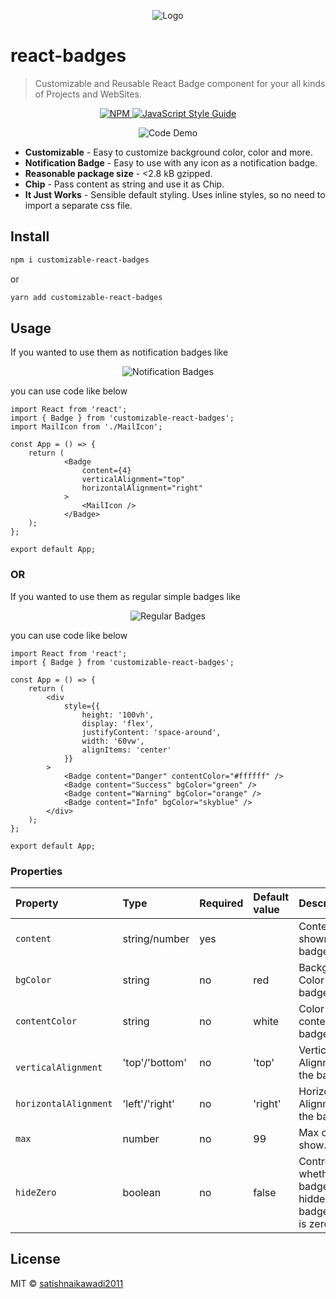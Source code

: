 
<p align='center'>
  <img alt='Logo' src='https://res.cloudinary.com/dg2zkumuc/image/upload/v1618564550/React%20Badges/react-badges_oarucd.gif'>
</p>

# react-badges

> Customizable and Reusable React Badge component for your all kinds of Projects and WebSites.

<p align="center">
  <a href="https://www.npmjs.com/package/react-badges">
    <img alt= "NPM" src="https://img.shields.io/npm/v/react-badges.svg">
  </a>
  <a href="https://standardjs.com">
    <img alt="JavaScript Style Guide" src="https://img.shields.io/badge/code_style-standard-brightgreen.svg">
  </a>
</p>


<p align='center'>
  <img alt='Code Demo' src='https://res.cloudinary.com/dg2zkumuc/image/upload/v1618607854/React%20Badges/carbon_2_iithbj.png'>
</p>

- **Customizable** - Easy to customize background color, color and more.
- **Notification Badge** - Easy to use with any icon as a notification badge.
- **Reasonable package size** - <2.8 kB gzipped.
- **Chip** - Pass content as string and use it as Chip.
- **It Just Works** - Sensible default styling. Uses inline styles, so no need to import a separate css file.

## Install

```bash
npm i customizable-react-badges
```

or

```bash
yarn add customizable-react-badges
```
## Usage

If you wanted to use them as notification badges like

<p align='center'>
  <img alt='Notification Badges' src='https://res.cloudinary.com/dg2zkumuc/image/upload/v1618565084/React%20Badges/not-badges_apwwes.png'>
</p>

you can use code like below

```tsx
import React from 'react';
import { Badge } from 'customizable-react-badges';
import MailIcon from './MailIcon';

const App = () => {
	return (
			<Badge
				content={4}
				verticalAlignment="top"
				horizontalAlignment="right"
			>
				<MailIcon />
			</Badge>
	);
};

export default App;
```
### OR

If you wanted to use them as regular simple badges like

<p align='center'>
  <img alt='Regular Badges' src='https://res.cloudinary.com/dg2zkumuc/image/upload/v1618565814/React%20Badges/str-badges_pi9jmq.png'>
</p>

you can use code like below

```tsx
import React from 'react';
import { Badge } from 'customizable-react-badges';

const App = () => {
	return (
		<div
			style={{
				height: '100vh',
				display: 'flex',
				justifyContent: 'space-around',
				width: '60vw',
				alignItems: 'center'
			}}
		>
			<Badge content="Danger" contentColor="#ffffff" />
			<Badge content="Success" bgColor="green" />
			<Badge content="Warning" bgColor="orange" />
			<Badge content="Info" bgColor="skyblue" />
		</div>
	);
};

export default App;

```
### Properties

Property | Type | Required | Default value | Description
:--- | :--- | :--- | :--- | :---
`content`|string/number|yes||Content to be shown in the badge.|
`bgColor`|string|no|red|Background Color of the badge.|
`contentColor`|string|no|white|Color of the content of badge.|
`	verticalAlignment`|'top'/'bottom'|no|'top'|Vertical Alignment of the badge|
`horizontalAlignment`|'left'/'right'|no|'right'|Horizontal Alignment of the badge.
`max`|number|no|99|Max count to show.
`hideZero`|boolean|no|false|Controls whether the badge is hidden when badgeContent is zero.|
## License

MIT © [satishnaikawadi2011](https://github.com/satishnaikawadi2011)
